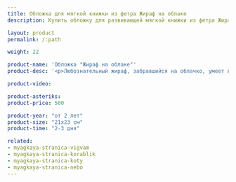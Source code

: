 ```yaml
---
title: Обложка для мягкой книжки из фетра Жираф на облаке
description: Купить обложку для развивающей мягкой книжки из фетра Жираф на облаке в магазине KiddyTrick

layout: product
permalink: /:path

weight: 22

product-name: 'Обложка "Жираф на облаке"'
product-desc: '<p>Любознательный жираф, забравшийся на облачко, умеет вращать головой и наклонять шею. Птичка летает на шнуре. Детали жирафа надежно соединены металлическими заклепками.</p><p>Обложку можно заказать в составе мягкой книжки, стоимость книги рассчитывается как сумма стоимости обложки и страниц.</p><p>Детали обложки выполнены из фетра, сама страница - из хлопка.</p>'

product-video:

product-asteriks:
product-price: 500

product-year: "от 2 лет"
product-size: "21х23 см"
product-time: "2-3 дня"

related:
- myagkaya-stranica-vigvam
- myagkaya-stranica-korablik
- myagkaya-stranica-koty
- myagkaya-stranica-nebo
---
```

	